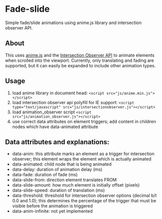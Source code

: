 # Fade-slide
Simple fade/slide animations using anime.js library and intersection observer API.

## About
This uses [anime.js](https://animejs.com/) and the [Intersection Observer API](https://developer.mozilla.org/en-US/docs/Web/API/Intersection_Observer_API) to animate elements when scrolled into the viewport. Currently, only translating and fading are supported, but it can easily be expanded to include other animation types.

## Usage
1. load anime library in document head: `<script src="js/anime.min.js"></script>`
2. load intersection observer api polyfill for IE support: `<script type="text/javascript" src="js/intersectionobserver.js"></script>`
3. load animation_observer script `<script src="js/animation_observer.js"></script>`
4. use correct data attributes on element triggers; add content in children nodes which have data-animated attribute

##  Data attributes and explanations:
* data-anim: this attribute marks an element as a trigger for intersection observer; this element wraps the element which is actually animated
* data-animated: child node that is being animated
* data-delay: duration of animation delay (ms)
* data-fade: duration of fade (ms)
* data-slide-from: direction element translates FROM
* data-slide-amount: how much element is initially offset (pixels)
* data-slide-speed: duration of translation (ms)
* data-threshold: threshold for intersection observer options (decimal b/t 0.0 and 1.0); this determines the percentage of the trigger that must be visible before the animation is triggered
* data-anim-infinite: not yet implemented
